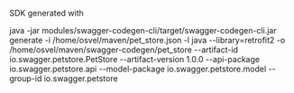 SDK generated with

java -jar modules/swagger-codegen-cli/target/swagger-codegen-cli.jar generate -i /home/osvel/maven/pet_store.json -l java --library=retrofit2 -o /home/osvel/maven/swagger-codegen/pet_store --artifact-id io.swagger.petstore.PetStore --artifact-version 1.0.0 --api-package io.swagger.petstore.api --model-package io.swagger.petstore.model --group-id io.swagger.petstore